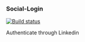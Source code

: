 ### Social-Login
[![Build status](https://travis-ci.org/karan6190/Social-Login.svg?branch=master)](https://travis-ci.org/karan6190/Social-Login)

Authenticate through Linkedin


